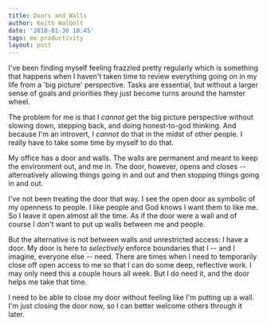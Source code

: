 ```yaml
---
title: Doors and Walls
author: Keith Walbolt
date: '2018-01-30 10:45'
tags: me productivity
layout: post
---
```


I've been finding myself feeling frazzled pretty regularly which is something that happens when I haven't taken time to review everything going on in my life from a 'big picture' perspective. Tasks are essential, but without a larger sense of goals and priorities they just become turns around the hamster wheel. 

The problem for me is that I *cannot* get the big picture perspective without slowing down, stepping back, and doing honest-to-god thinking. And because I'm an introvert, I *cannot* do that in the midst of other people. I really have to take some time by myself to do that.

My office has a door and walls. The walls are permanent and meant to keep the environment out, and me in. The door, however, opens and closes -- alternatively allowing things going in and out and then stopping things going in and out. 

I've not been treating the door that way. I see the open door as symbolic of my openness to people. I like people and God knows I want them to like me. So I leave it open almost all the time. As if the door were a wall and of course I don't want to put up walls between me and people.

But the alternative is not between walls and unrestricted access: I have a door. My door is here to *selectively* enforce boundaries that I -- and I imagine, everyone else -- need. There are times when I need to temporarily close off open access to me so that I can do some deep, reflective work. I may only need this a couple hours all week. But I do need it, and the door helps me take that time.

I need to be able to close my door without feeling like I'm putting up a wall. I'm just closing the door now, so I can better welcome others through it later.
